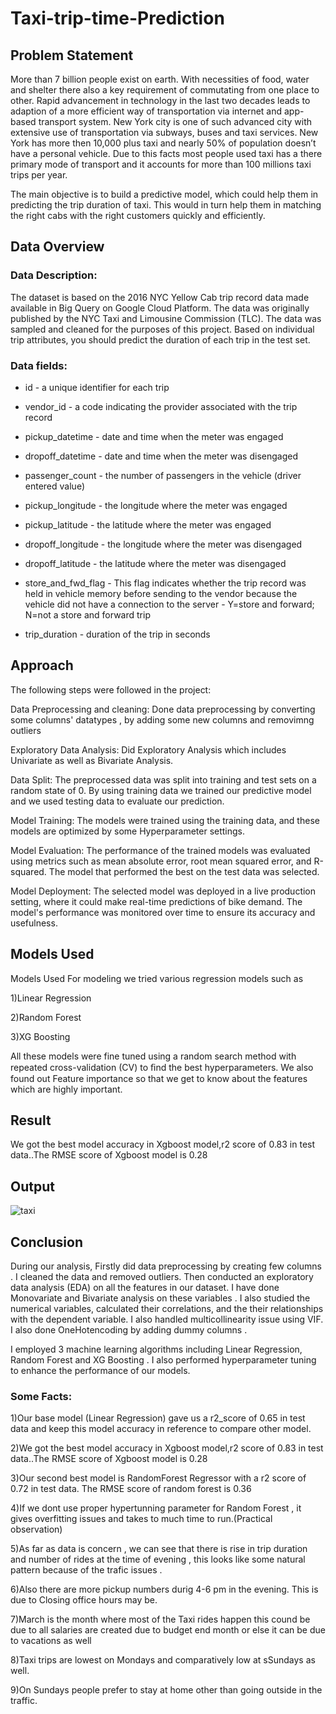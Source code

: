 
# Taxi-trip-time-Prediction




## Problem Statement
More than 7 billion people exist on earth. With necessities of food, water and shelter there also a key requirement of commutating from one place to other. Rapid advancement in technology in the last two decades leads to adaption of a more efficient way of transportation via internet and app-based transport system. New York city is one of such advanced city with extensive use of transportation via subways, buses and taxi services. New York has more then 10,000 plus taxi and nearly 50% of population doesn’t have a personal vehicle. Due to this facts most people used taxi has a there primary mode of transport and it accounts for more than 100 millions taxi trips per year.

The main objective is to build a predictive model, which could help them in predicting the trip duration of taxi. This would in turn help them in matching the right cabs with the right customers quickly and efficiently.
## Data Overview
### Data Description:

The dataset is based on the 2016 NYC Yellow Cab trip record data made available in Big Query on Google Cloud Platform. The data was originally published by the NYC Taxi and Limousine Commission (TLC). The data was sampled and cleaned for the purposes of this project. Based on individual trip attributes, you should predict the duration of each trip in the test set.



### Data fields:

* id - a unique identifier for each trip

* vendor_id - a code indicating the provider associated with the trip record

* pickup_datetime - date and time when the meter was engaged

* dropoff_datetime - date and time when the meter was disengaged

* passenger_count - the number of passengers in the vehicle (driver entered value)

* pickup_longitude - the longitude where the meter was engaged

* pickup_latitude - the latitude where the meter was engaged

* dropoff_longitude - the longitude where the meter was disengaged

* dropoff_latitude - the latitude where the meter was disengaged

* store_and_fwd_flag - This flag indicates whether the trip record was held in vehicle memory before sending to the vendor because the vehicle did not have a connection to the server - Y=store and forward; N=not a store and forward trip 

* trip_duration - duration of the trip in seconds

## Approach

The following steps were followed in the project:

Data Preprocessing and cleaning: Done data preprocessing by converting some columns' datatypes , by adding some new columns and removimng outliers

Exploratory Data Analysis: Did Exploratory Analysis which includes Univariate as well as Bivariate Analysis.

Data Split: The preprocessed data was split into training and test sets on a random state of 0. By using training data we trained our predictive model and we used testing data to evaluate our prediction.

Model Training: The models were trained using the training data, and these models are optimized by some Hyperparameter settings.

Model Evaluation: The performance of the trained models was evaluated using metrics such as mean absolute error, root mean squared error, and R-squared. The model that performed the best on the test data was selected.

Model Deployment: The selected model was deployed in a live production setting, where it could make real-time predictions of bike demand. The model's performance was monitored over time to ensure its accuracy and usefulness.
## Models Used 
Models Used For modeling we tried various regression models such as 

1)Linear Regression

2)Random Forest

3)XG Boosting

All these models were fine tuned using a random search method with repeated cross-validation (CV) to ﬁnd the best hyperparameters. We also found out Feature importance so that we get to know about the features which are highly important.
## Result
We got the best model accuracy in Xgboost model,r2 score of 0.83 in test data..The RMSE score of Xgboost model is 0.28
## Output

![taxi](https://github.com/ady909/-Taxi-trip-time-Prediction/assets/57126736/085a8fc0-0a3b-4eab-89ab-7efe121ed844)


## Conclusion

During our analysis, Firstly did data preprocessing by creating few columns . I cleaned the data and removed outliers. Then conducted an exploratory data analysis (EDA) on all the features in our dataset. I have done Monovariate and Bivariate analysis on these variables . I also studied the numerical variables, calculated their correlations, and the their relationships with the dependent variable. I also handled multicollinearity issue using VIF. I also done OneHotencoding by adding dummy columns .

I employed 3 machine learning algorithms including Linear Regression, Random Forest and XG Boosting . I also performed hyperparameter tuning to enhance the performance of our models.

### Some Facts:

1)Our base model (Linear Regression) gave us a r2_score of 0.65 in test data and keep this model accuracy in reference to compare other model.

2)We got the best model accuracy in Xgboost model,r2 score of 0.83 in test data..The RMSE score of Xgboost model is 0.28

3)Our second best model is RandomForest Regressor with a r2 score of 0.72 in test data. The RMSE score of random forest is 0.36

4)If we dont use proper hypertunning parameter for Random Forest , it gives overfitting issues and takes to much time to run.(Practical observation)

5)As far as data is concern , we can see that there is rise in trip duration and number of rides at the time of evening , this looks like some natural pattern because of the trafic issues .

6)Also there are more pickup numbers durig 4-6 pm in the evening. This is due to Closing office hours may be.

7)March is the month where most of the Taxi rides happen this cound be due to all salaries are created due to budget end month or else it can be due to vacations as well

8)Taxi trips are lowest on Mondays and comparatively low at sSundays as well.

9)On Sundays people prefer to stay at home other than going outside in the traffic.